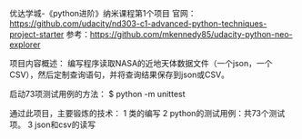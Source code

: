 优达学城-《python进阶》纳米课程第1个项目
官网：https://github.com/udacity/nd303-c1-advanced-python-techniques-project-starter
参考：https://github.com/mkennedy85/udacity-python-neo-explorer

项目内容概述：
编写程序读取NASA的近地天体数据文件（一个json，一个CSV），然后定制查询语句，并将查询结果保存到json或CSV。


启动73项测试用例的方法：
$ python -m unittest








通过此项目，主要锻炼的技术：
1 类的编写
2 python的测试用例：共73个测试项。
3 json和csv的读写
